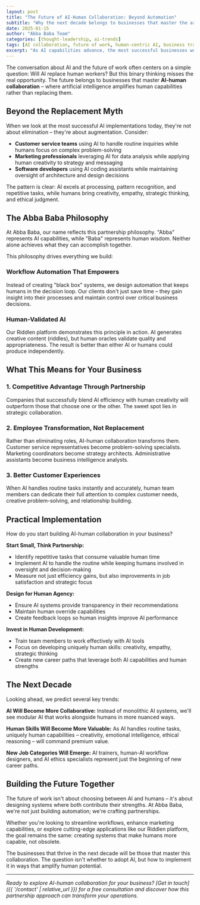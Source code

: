 ```yaml
---
layout: post
title: "The Future of AI-Human Collaboration: Beyond Automation"
subtitle: "Why the next decade belongs to businesses that master the art of AI-human partnership"
date: 2025-01-15
author: "Abba Baba Team"
categories: [thought-leadership, ai-trends]
tags: [AI collaboration, future of work, human-centric AI, business transformation]
excerpt: "As AI capabilities advance, the most successful businesses won't be those that replace humans with AI, but those that create powerful partnerships between artificial and human intelligence."
---
```


The conversation about AI and the future of work often centers on a simple question: Will AI replace human workers? But this binary thinking misses the real opportunity. The future belongs to businesses that master **AI-human collaboration** – where artificial intelligence amplifies human capabilities rather than replacing them.

## Beyond the Replacement Myth

When we look at the most successful AI implementations today, they're not about elimination – they're about augmentation. Consider:

- **Customer service teams** using AI to handle routine inquiries while humans focus on complex problem-solving
- **Marketing professionals** leveraging AI for data analysis while applying human creativity to strategy and messaging
- **Software developers** using AI coding assistants while maintaining oversight of architecture and design decisions

The pattern is clear: AI excels at processing, pattern recognition, and repetitive tasks, while humans bring creativity, empathy, strategic thinking, and ethical judgment.

## The Abba Baba Philosophy

At Abba Baba, our name reflects this partnership philosophy. "Abba" represents AI capabilities, while "Baba" represents human wisdom. Neither alone achieves what they can accomplish together.

This philosophy drives everything we build:

### Workflow Automation That Empowers
Instead of creating "black box" systems, we design automation that keeps humans in the decision loop. Our clients don't just save time – they gain insight into their processes and maintain control over critical business decisions.

### Human-Validated AI
Our Riddlen platform demonstrates this principle in action. AI generates creative content (riddles), but human oracles validate quality and appropriateness. The result is better than either AI or humans could produce independently.

## What This Means for Your Business

### 1. **Competitive Advantage Through Partnership**
Companies that successfully blend AI efficiency with human creativity will outperform those that choose one or the other. The sweet spot lies in strategic collaboration.

### 2. **Employee Transformation, Not Replacement**
Rather than eliminating roles, AI-human collaboration transforms them. Customer service representatives become problem-solving specialists. Marketing coordinators become strategy architects. Administrative assistants become business intelligence analysts.

### 3. **Better Customer Experiences**
When AI handles routine tasks instantly and accurately, human team members can dedicate their full attention to complex customer needs, creative problem-solving, and relationship building.

## Practical Implementation

How do you start building AI-human collaboration in your business?

**Start Small, Think Partnership:**
- Identify repetitive tasks that consume valuable human time
- Implement AI to handle the routine while keeping humans involved in oversight and decision-making
- Measure not just efficiency gains, but also improvements in job satisfaction and strategic focus

**Design for Human Agency:**
- Ensure AI systems provide transparency in their recommendations
- Maintain human override capabilities
- Create feedback loops so human insights improve AI performance

**Invest in Human Development:**
- Train team members to work effectively with AI tools
- Focus on developing uniquely human skills: creativity, empathy, strategic thinking
- Create new career paths that leverage both AI capabilities and human strengths

## The Next Decade

Looking ahead, we predict several key trends:

**AI Will Become More Collaborative:** Instead of monolithic AI systems, we'll see modular AI that works alongside humans in more nuanced ways.

**Human Skills Will Become More Valuable:** As AI handles routine tasks, uniquely human capabilities – creativity, emotional intelligence, ethical reasoning – will command premium value.

**New Job Categories Will Emerge:** AI trainers, human-AI workflow designers, and AI ethics specialists represent just the beginning of new career paths.

## Building the Future Together

The future of work isn't about choosing between AI and humans – it's about designing systems where both contribute their strengths. At Abba Baba, we're not just building automation; we're crafting partnerships.

Whether you're looking to streamline workflows, enhance marketing capabilities, or explore cutting-edge applications like our Riddlen platform, the goal remains the same: creating systems that make humans more capable, not obsolete.

The businesses that thrive in the next decade will be those that master this collaboration. The question isn't whether to adopt AI, but how to implement it in ways that amplify human potential.

---

*Ready to explore AI-human collaboration for your business? [Get in touch]({{ '/contact' | relative_url }}) for a free consultation and discover how this partnership approach can transform your operations.*
